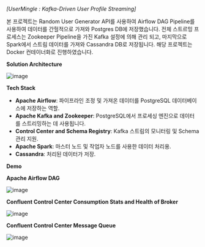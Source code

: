 *[UserMingle : Kafka-Driven User Profile Streaming]*

본 프로젝트는 Random User Generator API를 사용하여 Airflow DAG Pipeline를 사용하여 데이터를 간헐적으로 가져와 Postgres DB에 저장했습니다.
전체 스트르밍 프로세스는 Zookeeper Pipeline을 가진 Kafka 설정에 의해 관리 되고, 마지막으로 Spark에서 스트림 데이터를 가져와 Cassandra DB로 저장됩니다.
해당 프로젝트는 Docker 컨테이너화로 진행하였습니다.

**Solution Architecture**

![image](https://github.com/vedanthv/data-engineering-portfolio/assets/44313631/bf025b1f-e051-4f1e-9353-1d2b837060b4)

**Tech Stack**

- **Apache Airflow**: 파이프라인 조정 및 가져온 데이터를 PostgreSQL 데이터베이스에 저장하는 역할.
- **Apache Kafka and Zookeeper**: PostgreSQL에서 프로세싱 엔진으로 데이터를 스트리밍하는 데 사용됩니다.
- **Control Center and Schema Registry**: Kafka 스트림의 모니터링 및 Schema 관리 지원.
- **Apache Spark**: 마스터 노드 및 작업자 노드를 사용한 데이터 처리용.
- **Cassandra**: 처리된 데이터가 저장.


**Demo**

**Apache Airflow DAG**

![image](https://github.com/vedanthv/data-engineering-portfolio/assets/44313631/3f34b376-804b-4534-a2c6-0225049350c0)

**Confluent Control Center Consumption Stats and Health of Broker**

![image](https://github.com/vedanthv/data-engineering-portfolio/assets/44313631/0bc1fda0-8fd6-43cb-96e3-648f84fba894)

**Confluent Control Center Message Queue**

![image](https://github.com/vedanthv/data-engineering-portfolio/assets/44313631/ed4c9f80-0248-4502-b5c2-ddbd43ea7d81)
